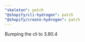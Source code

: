 ```yaml
---
"skeleton": patch
"@shopify/cli-hydrogen": patch
"@shopify/create-hydrogen": patch
---
```


Bumping the cli to 3.80.4

